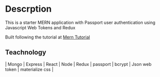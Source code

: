 # Descrption
This is a starter MERN application with Passport user authentication using Javascript Web Tokens and Redux

Built following the tutorial at [Mern Tutorial](https://blog.bitsrc.io/build-a-login-auth-app-with-mern-stack-part-1-c405048e3669 "tutorial")

## Teachnology
 | Mongo  | Express | React | Node | Redux | passport | bcrypt | Json web token | materialize css | 
